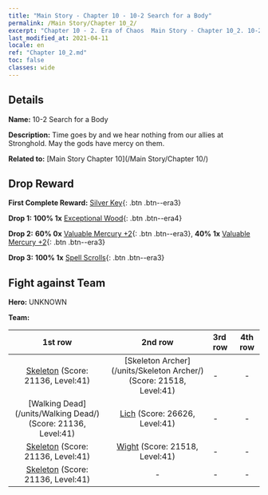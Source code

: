 ```yaml
---
title: "Main Story - Chapter 10 - 10-2 Search for a Body"
permalink: /Main Story/Chapter 10_2/
excerpt: "Chapter 10 - 2. Era of Chaos  Main Story - Chapter 10_2. 10-2 Search for a Body"
last_modified_at: 2021-04-11
locale: en
ref: "Chapter 10_2.md"
toc: false
classes: wide
---
```


## Details

 **Name:** 10-2 Search for a Body

 **Description:** Time goes by and we hear nothing from our allies at Stronghold. May the gods have mercy on them.

 **Related to:** [Main Story Chapter 10](/Main Story/Chapter 10/)

## Drop Reward

 **First Complete Reward:** [Silver Key](/Items/con_693/){: .btn .btn--era3}

 **Drop 1:** **100% 1x** [Exceptional Wood](/Items/mat_34/){: .btn .btn--era4}

 **Drop 2:** **60% 0x** [Valuable Mercury +2](/Items/mat_28/){: .btn .btn--era3}, **40% 1x** [Valuable Mercury +2](/Items/mat_28/){: .btn .btn--era3}

 **Drop 3:** **100% 1x** [Spell Scrolls](/Items/con_694/){: .btn .btn--era3}


## Fight against Team
 **Hero:** UNKNOWN

 **Team:**


  | 1st row | 2nd row | 3rd row | 4th row |
  |:----:|:----:|:----|:----:|
  | [Skeleton](/units/Skeleton/) (Score: 21136, Level:41)  | [Skeleton Archer](/units/Skeleton Archer/) (Score: 21518, Level:41)  | - | - |
  | [Walking Dead](/units/Walking Dead/) (Score: 21136, Level:41)  | [Lich](/units/Lich/) (Score: 26626, Level:41)  | - | - |
  | [Skeleton](/units/Skeleton/) (Score: 21136, Level:41)  | [Wight](/units/Wight/) (Score: 21518, Level:41)  | - | - |
  | [Skeleton](/units/Skeleton/) (Score: 21136, Level:41)  | - | - | - |


